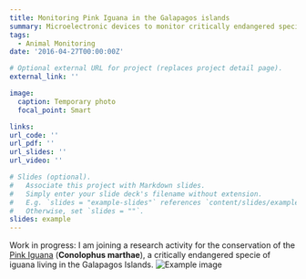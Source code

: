 ```yaml
---
title: Monitoring Pink Iguana in the Galapagos islands
summary: Microelectronic devices to monitor critically endangered species
tags:
  - Animal Monitoring
date: '2016-04-27T00:00:00Z'

# Optional external URL for project (replaces project detail page).
external_link: ''

image:
  caption: Temporary photo
  focal_point: Smart

links:
url_code: ''
url_pdf: ''
url_slides: ''
url_video: ''

# Slides (optional).
#   Associate this project with Markdown slides.
#   Simply enter your slide deck's filename without extension.
#   E.g. `slides = "example-slides"` references `content/slides/example-slides.md`.
#   Otherwise, set `slides = ""`.
slides: example
---
```

Work in progress: I am joining a research activity for the conservation of the [Pink Iguana](https://en.wikipedia.org/wiki/Conolophus_marthae) (__Conolophus marthae__), a critically endangered specie of iguana living in the Galapagos Islands.
![Example image](/device_wiguana.png)
